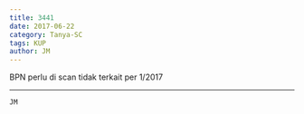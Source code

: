 ```yaml
---
title: 3441
date: 2017-06-22
category: Tanya-SC
tags: KUP
author: JM
---
```


BPN perlu di scan tidak terkait per 1/2017

---



`JM`
